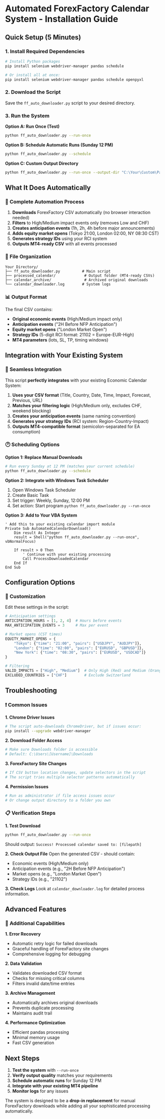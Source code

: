 # Automated ForexFactory Calendar System - Installation Guide

## Quick Setup (5 Minutes)

### 1. Install Required Dependencies
```bash
# Install Python packages
pip install selenium webdriver-manager pandas schedule

# Or install all at once:
pip install selenium webdriver-manager pandas schedule openpyxl
```

### 2. Download the Script
Save the `ff_auto_downloader.py` script to your desired directory.

### 3. Run the System

**Option A: Run Once (Test)**
```bash
python ff_auto_downloader.py --run-once
```

**Option B: Schedule Automatic Runs (Sunday 12 PM)**
```bash
python ff_auto_downloader.py --schedule
```

**Option C: Custom Output Directory**
```bash
python ff_auto_downloader.py --run-once --output-dir "C:\Your\Custom\Path"
```

## What It Does Automatically

### 🔄 **Complete Automation Process**
1. **Downloads** ForexFactory CSV automatically (no browser interaction needed)
2. **Filters** to High/Medium impact events only (removes Low and CHF)
3. **Creates anticipation events** (1h, 2h, 4h before major announcements)
4. **Adds equity market opens** (Tokyo 21:00, London 02:00, NY 08:30 CST)
5. **Generates strategy IDs** using your RCI system
6. **Outputs MT4-ready CSV** with all events processed

### 📁 **File Organization**
```
Your Directory/
├── ff_auto_downloader.py          # Main script
├── processed_calendar/             # Output folder (MT4-ready CSVs)
├── calendar_archive/               # Archived original downloads
└── calendar_downloader.log        # System logs
```

### 📊 **Output Format**
The final CSV contains:
- **Original economic events** (High/Medium impact only)
- **Anticipation events** ("2H Before NFP Anticipation")
- **Equity market opens** ("London Market Open") 
- **Strategy IDs** (5-digit RCI format: 21102 = Europe-EUR-High)
- **MT4 parameters** (lots, SL, TP, timing windows)

## Integration with Your Existing System

### 🔗 **Seamless Integration**
This script **perfectly integrates** with your existing Economic Calendar System:

1. **Uses your CSV format** (Title, Country, Date, Time, Impact, Forecast, Previous, URL)
2. **Matches your filtering logic** (High/Medium only, excludes CHF, weekend blocking)
3. **Creates your anticipation events** (same naming convention)
4. **Generates your strategy IDs** (RCI system: Region-Country-Impact)
5. **Outputs MT4-compatible format** (semicolon-separated for EA consumption)

### 🕐 **Scheduling Options**

**Option 1: Replace Manual Downloads**
```bash
# Run every Sunday at 12 PM (matches your current schedule)
python ff_auto_downloader.py --schedule
```

**Option 2: Integrate with Windows Task Scheduler**
1. Open Windows Task Scheduler
2. Create Basic Task
3. Set trigger: Weekly, Sunday, 12:00 PM
4. Set action: Start program `python ff_auto_downloader.py --run-once`

**Option 3: Add to Your VBA System**
```vba
' Add this to your existing calendar import module
Private Sub AutomatedCalendarDownload()
    Dim result As Integer
    result = Shell("python ff_auto_downloader.py --run-once", vbNormalFocus)
    
    If result > 0 Then
        ' Continue with your existing processing
        Call ProcessDownloadedCalendar
    End If
End Sub
```

## Configuration Options

### 📝 **Customization**
Edit these settings in the script:

```python
# Anticipation settings
ANTICIPATION_HOURS = [1, 2, 4]  # Hours before events
MAX_ANTICIPATION_EVENTS = 3     # Max per event

# Market opens (CST times)
EQUITY_MARKET_OPENS = {
    "Tokyo": {"time": "21:00", "pairs": ["USDJPY", "AUDJPY"]},
    "London": {"time": "02:00", "pairs": ["EURUSD", "GBPUSD"]},
    "New York": {"time": "08:30", "pairs": ["EURUSD", "USDCAD"]}
}

# Filtering
VALID_IMPACTS = ["High", "Medium"]  # Only High (Red) and Medium (Orange)
EXCLUDED_COUNTRIES = ["CHF"]        # Exclude Switzerland
```

## Troubleshooting

### ❗ **Common Issues**

**1. Chrome Driver Issues**
```bash
# The script auto-downloads ChromeDriver, but if issues occur:
pip install --upgrade webdriver-manager
```

**2. Download Folder Access**
```bash
# Make sure Downloads folder is accessible
# Default: C:\Users\[Username]\Downloads
```

**3. ForexFactory Site Changes**
```bash
# If CSV button location changes, update selectors in the script
# The script tries multiple selector patterns automatically
```

**4. Permission Issues**
```bash
# Run as administrator if file access issues occur
# Or change output directory to a folder you own
```

### 📋 **Verification Steps**

**1. Test Download**
```bash
python ff_auto_downloader.py --run-once
```
Should output: `Success! Processed calendar saved to: [filepath]`

**2. Check Output File**
Open the generated CSV - should contain:
- Economic events (High/Medium only)
- Anticipation events (e.g., "2H Before NFP Anticipation")
- Market opens (e.g., "London Market Open")
- Strategy IDs (e.g., "21102")

**3. Check Logs**
Look at `calendar_downloader.log` for detailed process information.

## Advanced Features

### 🚀 **Additional Capabilities**

**1. Error Recovery**
- Automatic retry logic for failed downloads
- Graceful handling of ForexFactory site changes
- Comprehensive logging for debugging

**2. Data Validation**
- Validates downloaded CSV format
- Checks for missing critical columns
- Filters invalid date/time entries

**3. Archive Management**
- Automatically archives original downloads
- Prevents duplicate processing
- Maintains audit trail

**4. Performance Optimization**
- Efficient pandas processing
- Minimal memory usage
- Fast CSV generation

## Next Steps

1. **Test the system** with `--run-once` 
2. **Verify output quality** matches your requirements
3. **Schedule automatic runs** for Sunday 12 PM
4. **Integrate with your existing MT4 pipeline**
5. **Monitor logs** for any issues

The system is designed to be a **drop-in replacement** for manual ForexFactory downloads while adding all your sophisticated processing automatically.
